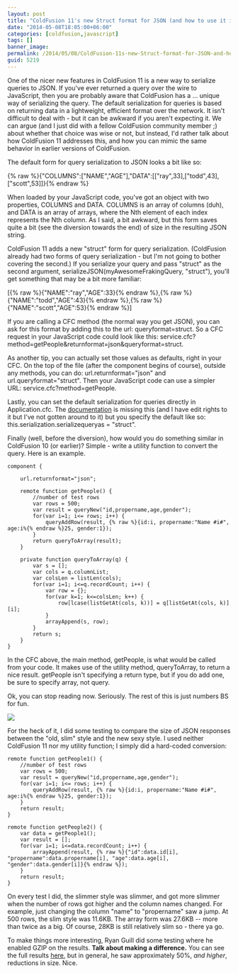```yaml
---
layout: post
title: "ColdFusion 11's new Struct format for JSON (and how to use it in ColdFusion 10)"
date: "2014-05-08T18:05:00+06:00"
categories: [coldfusion,javascript]
tags: []
banner_image: 
permalink: /2014/05/08/ColdFusion-11s-new-Struct-format-for-JSON-and-how-to-use-it-in-ColdFusion-10
guid: 5219
---
```


<p>
One of the nicer new features in ColdFusion 11 is a new way to serialize queries to JSON. If you've ever returned a query over the wire to JavaScript, then you are probably aware that ColdFusion has a ... unique way of serializing the query. The default serialization for queries is based on returning data in a lightweight, efficient format over the network. It isn't difficult to deal with - but it can be awkward if you aren't expecting it. We can argue (and I just did with a fellow ColdFusion community member ;) about whether that choice was wise or not, but instead, I'd rather talk about how ColdFusion 11 addresses this, and how you can mimic the same behavior in earlier versions of ColdFusion.
</p>
<!--more-->
<p>
The default form for query serialization to JSON looks a bit like so:
</p>

<p>
{% raw %}{"COLUMNS":["NAME","AGE"],"DATA":[["ray",33],["todd",43],["scott",53]]}{% endraw %}
</p>

<p>
When loaded by your JavaScript code, you've got an object with two properties, COLUMNS and DATA. COLUMNS is an array of columns (duh), and DATA is an array of arrays, where the Nth element of each index represents the Nth column. As I said, a bit awkward, but this form saves quite a bit (see the diversion towards the end) of size in the resulting JSON string. 
</p>

<p>
ColdFusion 11 adds a new "struct" form for query serialization. (ColdFusion already had two forms of query serialization - but I'm not going to bother covering the second.) If you serialize your query and pass "struct" as the second argument, serializeJSON(myAwesomeFrakingQuery, "struct"), you'll get something that may be a bit more familiar:
</p>

<p>
[{% raw %}{"NAME":"ray","AGE":33}{% endraw %},{% raw %}{"NAME":"todd","AGE":43}{% endraw %},{% raw %}{"NAME":"scott","AGE":53}{% endraw %}]
</p>

<p>
If you are calling a CFC method (the normal way you get JSON), you can ask for this format by adding this to the url: queryformat=struct. So a CFC request in your JavaScript code could look like this: service.cfc?method=getPeople&returnformat=json&queryformat=struct.
</p>

<p>
As another tip, you can actually set those values as defaults, right in your CFC. On the top of the file (after the component begins of course), outside any methods, you can do: url.returnformat="json" and url.queryformat="struct". Then your JavaScript code can use a simpler URL: service.cfc?method=getPeople.
</p>

<p>
Lastly, you can set the default serialization for queries directly in Application.cfc. The <a href="https://wikidocs.adobe.com/wiki/display/coldfusionen/Application+variables">documentation</a> is missing this (and I have edit rights to it but I've not gotten around to it) but you specify the default like so: this.serialization.serializequeryas = "struct".
</p>

<p>
Finally (well, before the diversion), how would you do something similar in ColdFusion 10 (or earlier)? Simple - write a utility function to convert the query. Here is an example.
</p>

<pre><code class="language-javascript">component {

	url.returnformat=&quot;json&quot;;

	remote function getPeople() {
		&#x2F;&#x2F;number of test rows
		var rows = 500;
		var result = queryNew(&quot;id,propername,age,gender&quot;);
		for(var i=1; i&lt;= rows; i++) {
			queryAddRow(result, {% raw %}{id:i, propername:&quot;Name #i#&quot;, age:i%{% endraw %}25, gender:1});
		}
		return queryToArray(result);
	}

	private function queryToArray(q) {
		var s = [];
		var cols = q.columnList;
		var colsLen = listLen(cols);
		for(var i=1; i&lt;=q.recordCount; i++) {
			var row = {};
			for(var k=1; k&lt;=colsLen; k++) {
				row[lcase(listGetAt(cols, k))] = q[listGetAt(cols, k)][i];
			}
			arrayAppend(s, row);
		}
		return s;
	}
}</code></pre>

<p>
In the CFC above, the main method, getPeople, is what would be called from your code. It makes use of the utility method, queryToArray, to return a nice result. getPeople isn't specifying a return type, but if you do add one, be sure to specify array, not query.
</p>

<p>
Ok, you can stop reading now. Seriously. The rest of this is just numbers BS for fun.
</p>

<p>
<img src="https://static.raymondcamden.com/images/31058511.jpg" />
</p>

<p>
For the heck of it, I did some testing to compare the size of JSON responses between the "old, slim" style and the new sexy style. I used neither ColdFusion 11 nor my utility function; I simply did a hard-coded conversion:
</p>

<pre><code class="language-javascript">remote function getPeople1() {
	&#x2F;&#x2F;number of test rows
	var rows = 500;
	var result = queryNew(&quot;id,propername,age,gender&quot;);
	for(var i=1; i&lt;= rows; i++) {
		queryAddRow(result, {% raw %}{id:i, propername:&quot;Name #i#&quot;, age:i%{% endraw %}25, gender:1});
	}
	return result;
}

remote function getPeople2() {
	var data = getPeople1();
	var result = [];
	for(var i=1; i&lt;=data.recordCount; i++) {
		arrayAppend(result, {% raw %}{&quot;id&quot;:data.id[i], &quot;propername&quot;:data.propername[i], &quot;age&quot;:data.age[i], &quot;gender&quot;:data.gender[i]}{% endraw %});
	}
	return result;
}</code></pre>

<p>
On every test I did, the slimmer style was slimmer, and got more slimmer when the number of rows got higher and the column names changed. For example, just changing the column "name" to "propername" saw a jump. At 500 rows, the slim style was 11.6KB. The array form was 27.6KB -- more than twice as a big. Of course, 28KB is still relatively slim so - there ya go.
</p>

<p>
To make things more interesting, Ryan Guill did some testing where he enabled GZIP on the results. <strong>Talk about making a difference.</strong> You can see the full results <a href="https://gist.github.com/ryanguill/b48ecbca0d20af322166">here</a>, but in general, he saw approximately 50%, <i>and higher</i>, reductions in size. Nice. 
</p>